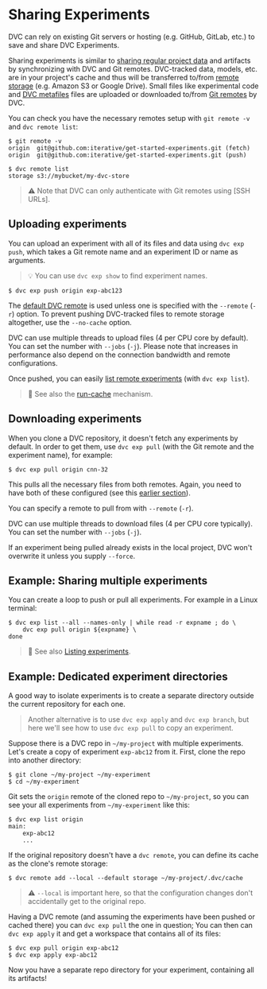 # Sharing Experiments

DVC can rely on existing Git servers or hosting (e.g. GitHub, GitLab, etc.) to
save and share DVC Experiments.

Sharing experiments is similar to [sharing regular project data] and artifacts
by synchronizing with DVC and Git remotes. DVC-tracked data, models, etc. are in
your project's <abbr>cache</abbr> and thus will be transferred to/from
[remote storage](/doc/command-reference/remote) (e.g. Amazon S3 or Google
Drive). Small files like experimental code and
[DVC metafiles](/doc/user-guide/project-structure) files are uploaded or
downloaded to/from [Git remotes] by DVC.

[sharing regular project data]: /doc/use-cases/sharing-data-and-model-files
[git remotes]: https://git-scm.com/book/en/v2/Git-Basics-Working-with-Remotes

You can check you have the necessary remotes setup with `git remote -v` and
`dvc remote list`:

```dvc
$ git remote -v
origin  git@github.com:iterative/get-started-experiments.git (fetch)
origin  git@github.com:iterative/get-started-experiments.git (push)

$ dvc remote list
storage s3://mybucket/my-dvc-store
```

> ⚠️ Note that DVC can only authenticate with Git remotes using [SSH URLs].

[ssh git urls]:
  https://git-scm.com/book/en/v2/Git-on-the-Server-The-Protocols#_the_protocols

## Uploading experiments

You can upload an experiment with all of its files and data using
`dvc exp push`, which takes a Git remote name and an experiment ID or name as
arguments.

> 💡 You can use `dvc exp show` to find experiment names.

```dvc
$ dvc exp push origin exp-abc123
```

The [default DVC remote](/doc/command-reference/remote/default) is used unless
one is specified with the `--remote` (`-r`) option. To prevent pushing
DVC-tracked files to remote storage altogether, use the `--no-cache` option.

DVC can use multiple threads to upload files (4 per CPU core by default). You
can set the number with `--jobs` (`-j`). Please note that increases in
performance also depend on the connection bandwidth and remote configurations.

Once pushed, you can easily [list remote experiments] (with `dvc exp list`).

> 📖 See also the [run-cache] mechanism.

[list remote experiments]:
  /doc/user-guide/experiment-management/comparing-experiments#list-experiments-saved-remotely
[run-cache]: /doc/user-guide/project-structure/internal-files#run-cache

## Downloading experiments

When you clone a DVC repository, it doesn't fetch any experiments by default. In
order to get them, use `dvc exp pull` (with the Git remote and the experiment
name), for example:

```dvc
$ dvc exp pull origin cnn-32
```

This pulls all the necessary files from both remotes. Again, you need to have
both of these configured (see this
[earlier section](#prepare-remotes-to-share-experiments)).

You can specify a remote to pull from with `--remote` (`-r`).

DVC can use multiple threads to download files (4 per CPU core typically). You
can set the number with `--jobs` (`-j`).

If an experiment being pulled already exists in the local project, DVC won't
overwrite it unless you supply `--force`.

## Example: Sharing multiple experiments

You can create a loop to push or pull all experiments. For example in a Linux
terminal:

```dvc
$ dvc exp list --all --names-only | while read -r expname ; do \
    dvc exp pull origin ${expname} \
done
```

> 📖 See also [Listing experiments].

[listing experiments]:
  /doc/user-guide/experiment-management/comparing-experiments#list-experiments-in-the-project

## Example: Dedicated experiment directories

A good way to isolate experiments is to create a separate directory outside the
current <abbr>repository</abbr> for each one.

> Another alternative is to use `dvc exp apply` and `dvc exp branch`, but here
> we'll see how to use `dvc exp pull` to copy an experiment.

Suppose there is a DVC repo in `~/my-project` with multiple experiments. Let's
create a copy of experiment `exp-abc12` from it. First, clone the repo into
another directory:

```dvc
$ git clone ~/my-project ~/my-experiment
$ cd ~/my-experiment
```

Git sets the `origin` remote of the cloned repo to `~/my-project`, so you can
see your all experiments from `~/my-experiment` like this:

```dvc
$ dvc exp list origin
main:
	exp-abc12
	...
```

If the original repository doesn't have a `dvc remote`, you can define its
<abbr>cache</abbr> as the clone's remote storage:

```dvc
$ dvc remote add --local --default storage ~/my-project/.dvc/cache
```

> ⚠️ `--local` is important here, so that the configuration changes don't
> accidentally get to the original repo.

Having a DVC remote (and assuming the experiments have been pushed or cached
there) you can `dvc exp pull` the one in question; You can then can
`dvc exp apply` it and get a <abbr>workspace</abbr> that contains all of its
files:

```dvc
$ dvc exp pull origin exp-abc12
$ dvc exp apply exp-abc12
```

Now you have a separate repo directory for your experiment, containing all its
artifacts!
